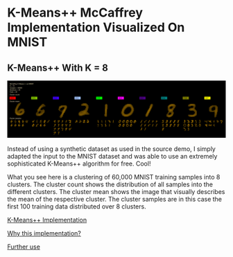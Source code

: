 # K-Means++ McCaffrey Implementation Visualized On MNIST

## K-Means++ With K = 8

<p align="center">
  <img src="https://github.com/grensen/k-means/blob/main/figures/main_kmeans.png?raw=true">
</p>

Instead of using a synthetic dataset as used in the source demo, I simply adapted the input to the MNIST dataset and was able to use an extremely sophisticated K-Means++ algorithm for free. Cool!

What you see here is a clustering of 60,000 MNIST training samples into 8 clusters. The cluster count shows the distribution of all samples into the different clusters. The cluster mean shows the image that visually describes the mean of the respective cluster. The cluster samples are in this case the first 100 training data distributed over 8 clusters. 

[K-Means++ Implementation](https://visualstudiomagazine.com/Articles/2020/05/06/data-clustering-k-means.aspx?Page=1)

[Why this implementation?](https://www.youtube.com/watch?v=6oUW9IYbhEc)

[Further use](https://www.youtube.com/watch?v=yR7k19YBqiw)





